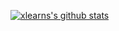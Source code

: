 [![xlearns's github stats](https://github-readme-stats.vercel.app/api?username=xlearns)](https://github.com/anuraghazra/github-readme-stats)

